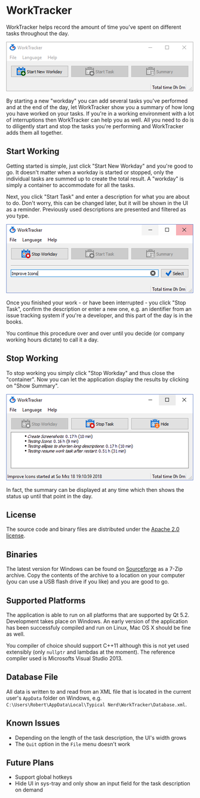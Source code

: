 WorkTracker
===========

WorkTracker helps record the amount of time you've spent on different tasks throughout the day. 

![Main UI](https://raw.githubusercontent.com/drunk-on-pain/WorkTracker/master/img/Main%20UI.png)

By starting a new "workday" you can add several tasks you've performed and at the end of the day, let WorkTracker show you a summary of how long you have worked on your tasks. If you're in a working environment with a lot of interruptions then WorkTracker can help you as well. All you need to do is to diligently start and stop the tasks you're performing and WorkTracker adds them all together.

## Start Working

Getting started is simple, just click "Start New Workday" and you're good to go. It doesn't matter when a workday is started or stopped, only the individual tasks are summed up to create the total result. A "workday" is simply a container to accommodate for all the tasks.

Next, you click "Start Task" and enter a description for what you are about to do. Don't worry, this can be changed later, but it will be shown in the UI as a reminder. Previously used descriptions are presented and filtered as you type.

![Start Task](https://raw.githubusercontent.com/drunk-on-pain/WorkTracker/master/img/Start%20Task.png)

Once you finished your work - or have been interrupted - you click "Stop Task", confirm the description or enter a new one, e.g. an identifier from an issue tracking system if you're a developer, and this part of the day is in the books.

You continue this procedure over and over until you decide (or company working hours dictate) to call it a day.

## Stop Working

To stop working you simply click "Stop Workday" and thus close the "container". Now you can let the application display the results by clicking on "Show Summary".

![Summary](https://raw.githubusercontent.com/drunk-on-pain/WorkTracker/master/img/Summary.png)

In fact, the summary can be displayed at any time which then shows the status up until that point in the day.

## License

The source code and binary files are distributed under the [Apache 2.0 license](http://www.apache.org/licenses/LICENSE-2.0).

## Binaries

The latest version for Windows can be found on [Sourceforge](https://sourceforge.net/projects/tnworktracker/files/) as a 7-Zip archive. Copy the contents of the archive to a location on your computer (you can use a USB flash drive if you like) and you are good to go.

## Supported Platforms

The application is able to run on all platforms that are supported by Qt 5.2. Development takes place on Windows. An early version of the application has been successfuly compiled and run on Linux, Mac OS X should be fine as well.

You compiler of choice should support C++11 although this is not yet used extensibly (only `nullptr` and lambdas at the moment). The reference compiler used is Microsofts Visual Studio 2013.

## Database File

All data is written to and read from an XML file that is located in the current user's `AppData` folder on Windows, e.g. `C:\Users\Robert\AppData\Local\Typical Nerd\WorkTracker\Database.xml`.

## Known Issues

*   Depending on the length of the task description, the UI's width grows
*   The `Quit` option in the `File` menu doesn't work

## Future Plans

*   Support global hotkeys
*   Hide UI in sys-tray and only show an input field for the task description on demand 